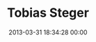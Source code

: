 ---
title: "Tobias Steger"
date: 2013-03-31 18:34:28 00:00
permalink: /takumi
twitter: ""
likes: [1549]
id: 1894
gravatar: "http://www.gravatar.com/avatar/d9db8cd36d50b040cc820b7d8007a969"
---